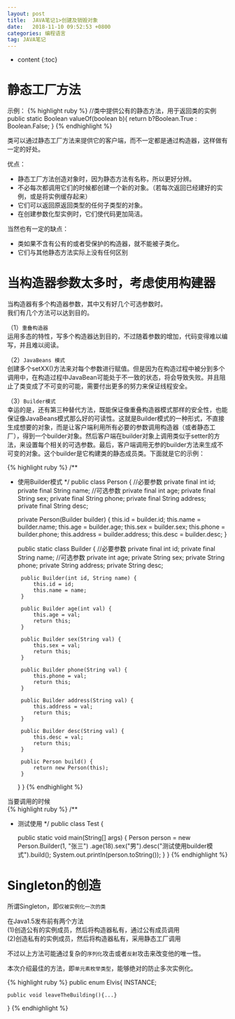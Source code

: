```yaml
---
layout: post
title:  JAVA笔记1>创建及销毁对象
date:   2018-11-10 09:52:53 +0800
categories: 编程语言
tag: JAVA笔记
---
```


* content
{:toc}

静态工厂方法
===========
示例：
{% highlight ruby %}
//类中提供公有的静态方法，用于返回类的实例
public static Boolean valueOf(boolean b){
    return b?Boolean.True : Boolean.False;
}
{% endhighlight %}  

类可以通过静态工厂方法来提供它的客户端，而不一定都是通过构造器，这样做有一定的好处。

优点：  
* 静态工厂方法创造对象时，因为静态方法有名称，所以更好分辨。
* 不必每次都调用它们的时候都创建一个新的对象。（若每次返回已经建好的实例，或是将实例缓存起来）
* 它们可以返回原返回类型的任何子类型的对象。
* 在创建参数化型实例时，它们使代码更加简洁。

当然也有一定的缺点：  
* 类如果不含有公有的或者受保护的构造器，就不能被子类化。
* 它们与其他静态方法实际上没有任何区别  

当构造器参数太多时，考虑使用构建器
================================

当构造器有多个构造器参数，其中又有好几个可选参数时。  
我们有几个方法可以达到目的。

（1）`重叠构造器`  
运用多态的特性，写多个构造器达到目的，不过随着参数的增加，代码变得难以编写，并且难以阅读。

（2）`JavaBeans 模式`  
创建多个setXX()方法来对每个参数进行赋值。但是因为在构造过程中被分到多个调用中，在构造过程中JavaBean可能处于不一致的状态，将会导致失败。并且阻止了类变成了不可变的可能，需要付出更多的努力来保证线程安全。

（3）`Builder模式`  
幸运的是，还有第三种替代方法，既能保证像重叠构造器模式那样的安全性，也能保证像JavaBeans模式那么好的可读性。这就是Builder模式的一种形式，不直接生成想要的对象，而是让客户端利用所有必要的参数调用构造器（或者静态工厂），得到一个builder对象。然后客户端在builder对象上调用类似于setter的方法，来设置每个相关的可选参数。最后，客户端调用无参的builder方法来生成不可变的对象。这个builder是它构建类的静态成员类。下面就是它的示例：  

{% highlight ruby %}
/**
 * 使用Builder模式
 */
public class Person {
    //必要参数
    private final int id;
    private final String name;
    //可选参数
    private final int age;
    private final String sex;
    private final String phone;
    private final String address;
    private final String desc;

    private Person(Builder builder) {
        this.id = builder.id;
        this.name = builder.name;
        this.age = builder.age;
        this.sex = builder.sex;
        this.phone = builder.phone;
        this.address = builder.address;
        this.desc = builder.desc;
    }

    public static class Builder {
        //必要参数
        private final int id;
        private final String name;
        //可选参数
        private int age;
        private String sex;
        private String phone;
        private String address;
        private String desc;

        public Builder(int id, String name) {
            this.id = id;
            this.name = name;
        }

        public Builder age(int val) {
            this.age = val;
            return this;
        }

        public Builder sex(String val) {
            this.sex = val;
            return this;
        }

        public Builder phone(String val) {
            this.phone = val;
            return this;
        }

        public Builder address(String val) {
            this.address = val;
            return this;
        }

        public Builder desc(String val) {
            this.desc = val;
            return this;
        }

        public Person build() {
            return new Person(this);
        }
    }
}
{% endhighlight %}

当要调用的时候  
{% highlight ruby %}
/**
 * 测试使用
 */
public class Test {

    public static void main(String[] args) {
        Person person = new Person.Builder(1, "张三")
                .age(18).sex("男").desc("测试使用builder模式").build();
        System.out.println(person.toString());
    }
}
{% endhighlight %}  

Singleton的创造
==============
所谓Singleton，即`仅被实例化一次的类`  

在Java1.5发布前有两个方法  
(1)创造公有的实例成员，然后将构造器私有，通过公有成员调用  
(2)创造私有的实例成员，然后将构造器私有，采用静态工厂调用  

不过以上方法可能通过复杂的`序列化`攻击或者`反射`攻击来改变他的唯一性。

本次介绍最佳的方法，即`单元素枚举类型`，能够绝对的防止多次实例化。

{% highlight ruby %}
public enum Elvis{
    INSTANCE;

    public void leaveTheBuilding(){...}
}
{% endhighlight %}  

